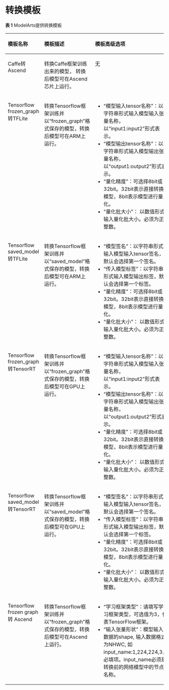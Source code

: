 # 转换模板<a name="modelarts_23_0110"></a>

**表 1**  ModelArts提供转换模板

<a name="table12164331105120"></a>
<table><thead align="left"><tr id="row1716593145113"><th class="cellrowborder" valign="top" width="19.82198219821982%" id="mcps1.2.4.1.1"><p id="p14165931145110"><a name="p14165931145110"></a><a name="p14165931145110"></a>模板名称</p>
</th>
<th class="cellrowborder" valign="top" width="28.522852285228524%" id="mcps1.2.4.1.2"><p id="p81651131185113"><a name="p81651131185113"></a><a name="p81651131185113"></a>模板描述</p>
</th>
<th class="cellrowborder" valign="top" width="51.65516551655165%" id="mcps1.2.4.1.3"><p id="p21652319515"><a name="p21652319515"></a><a name="p21652319515"></a>模板高级选项</p>
</th>
</tr>
</thead>
<tbody><tr id="row20165131145116"><td class="cellrowborder" valign="top" width="19.82198219821982%" headers="mcps1.2.4.1.1 "><p id="p141651931115116"><a name="p141651931115116"></a><a name="p141651931115116"></a>Caffe转Ascend</p>
</td>
<td class="cellrowborder" valign="top" width="28.522852285228524%" headers="mcps1.2.4.1.2 "><p id="p12165331115115"><a name="p12165331115115"></a><a name="p12165331115115"></a>转换Caffe框架训练出来的模型， 转换后模型可在Ascend芯片上运行。</p>
</td>
<td class="cellrowborder" valign="top" width="51.65516551655165%" headers="mcps1.2.4.1.3 "><p id="p1165831115112"><a name="p1165831115112"></a><a name="p1165831115112"></a>无</p>
</td>
</tr>
<tr id="row316533110513"><td class="cellrowborder" valign="top" width="19.82198219821982%" headers="mcps1.2.4.1.1 "><p id="p12165103118514"><a name="p12165103118514"></a><a name="p12165103118514"></a>Tensorflow frozen_graph转TFLite</p>
</td>
<td class="cellrowborder" valign="top" width="28.522852285228524%" headers="mcps1.2.4.1.2 "><p id="p13165531195116"><a name="p13165531195116"></a><a name="p13165531195116"></a>转换Tensorflow框架训练并以<span class="filepath" id="filepath134441217293"><a name="filepath134441217293"></a><a name="filepath134441217293"></a>“frozen_graph”</span>格式保存的模型，转换后模型可在ARM上运行。</p>
</td>
<td class="cellrowborder" valign="top" width="51.65516551655165%" headers="mcps1.2.4.1.3 "><a name="ul8444155918279"></a><a name="ul8444155918279"></a><ul id="ul8444155918279"><li><span class="parmname" id="parmname557103410238"><a name="parmname557103410238"></a><a name="parmname557103410238"></a>“模型输入tensor名称”</span>：以字符串形式输入模型输入张量名称，以<span class="parmname" id="parmname174924311362"><a name="parmname174924311362"></a><a name="parmname174924311362"></a>“input1:input2”</span>形式表示。</li><li><span class="parmname" id="parmname20627637112318"><a name="parmname20627637112318"></a><a name="parmname20627637112318"></a>“模型输出tensor名称”</span>：以字符串形式输入模型输出张量名称，以<span class="parmname" id="parmname980511211369"><a name="parmname980511211369"></a><a name="parmname980511211369"></a>“output1:output2”</span>形式表示。</li><li><span class="parmname" id="parmname1860540142317"><a name="parmname1860540142317"></a><a name="parmname1860540142317"></a>“量化精度”</span>：可选择8bit或32bit。32bit表示直接转换模型，8bit表示模型进行量化。</li><li><span class="parmname" id="parmname173121844102319"><a name="parmname173121844102319"></a><a name="parmname173121844102319"></a>“量化批大小”</span>： 以数值形式输入量化批大小。必须为正整数。</li></ul>
</td>
</tr>
<tr id="row1416612311514"><td class="cellrowborder" valign="top" width="19.82198219821982%" headers="mcps1.2.4.1.1 "><p id="p6166231115119"><a name="p6166231115119"></a><a name="p6166231115119"></a>Tensorflow saved_model转TFLite</p>
</td>
<td class="cellrowborder" valign="top" width="28.522852285228524%" headers="mcps1.2.4.1.2 "><p id="p1216623114513"><a name="p1216623114513"></a><a name="p1216623114513"></a>转换Tensorflow框架训练并以<span class="filepath" id="filepath521031710294"><a name="filepath521031710294"></a><a name="filepath521031710294"></a>“saved_model”</span>格式保存的模型，转换后模型可在ARM上运行。</p>
</td>
<td class="cellrowborder" valign="top" width="51.65516551655165%" headers="mcps1.2.4.1.3 "><a name="ul393717465368"></a><a name="ul393717465368"></a><ul id="ul393717465368"><li><span class="parmname" id="parmname105462530236"><a name="parmname105462530236"></a><a name="parmname105462530236"></a>“模型签名”</span>：以字符串形式输入模型输入tensor签名，默认会选择第一个签名。</li><li><span class="parmname" id="parmname1941115611236"><a name="parmname1941115611236"></a><a name="parmname1941115611236"></a>“传入模型标签”</span>：以字符串形式输入模型输出标签，默认会选择第一个标签。</li><li><span class="parmname" id="parmname2691583233"><a name="parmname2691583233"></a><a name="parmname2691583233"></a>“量化精度”</span>：可选择8bit或32bit。32bit表示直接转换模型，8bit表示模型进行量化。</li><li><span class="parmname" id="parmname147200022415"><a name="parmname147200022415"></a><a name="parmname147200022415"></a>“量化批大小”</span>： 以数值形式输入量化批大小。必须为正整数。</li></ul>
</td>
</tr>
<tr id="row668321393119"><td class="cellrowborder" valign="top" width="19.82198219821982%" headers="mcps1.2.4.1.1 "><p id="p186831413163113"><a name="p186831413163113"></a><a name="p186831413163113"></a>Tensorflow frozen_graph转TensorRT</p>
</td>
<td class="cellrowborder" valign="top" width="28.522852285228524%" headers="mcps1.2.4.1.2 "><p id="p11683191313315"><a name="p11683191313315"></a><a name="p11683191313315"></a>转换Tensorflow框架训练并以<span class="filepath" id="filepath1872972017295"><a name="filepath1872972017295"></a><a name="filepath1872972017295"></a>“frozen_graph”</span>格式保存的模型，转换后模型可在GPU上运行。</p>
</td>
<td class="cellrowborder" valign="top" width="51.65516551655165%" headers="mcps1.2.4.1.3 "><a name="ul11612162211375"></a><a name="ul11612162211375"></a><ul id="ul11612162211375"><li><span class="parmname" id="parmname127631133241"><a name="parmname127631133241"></a><a name="parmname127631133241"></a>“模型输入tensor名称”</span>：以字符串形式输入模型输入张量名称，以<span class="parmname" id="parmname1325712148377"><a name="parmname1325712148377"></a><a name="parmname1325712148377"></a>“input1:input2”</span>形式表示。</li><li><span class="parmname" id="parmname16992125112411"><a name="parmname16992125112411"></a><a name="parmname16992125112411"></a>“模型输出tensor名称”</span>：以字符串形式输入模型输出张量名称，以<span class="parmname" id="parmname5607171773717"><a name="parmname5607171773717"></a><a name="parmname5607171773717"></a>“output1:output2”</span>形式表示。</li><li><span class="parmname" id="parmname2154139152415"><a name="parmname2154139152415"></a><a name="parmname2154139152415"></a>“量化精度”</span>：可选择8bit或32bit。32bit表示直接转换模型，8bit表示模型进行量化。</li><li><span class="parmname" id="parmname65841810122411"><a name="parmname65841810122411"></a><a name="parmname65841810122411"></a>“量化批大小”</span>： 以数值形式输入量化批大小。必须为正整数。</li></ul>
</td>
</tr>
<tr id="row135041118143118"><td class="cellrowborder" valign="top" width="19.82198219821982%" headers="mcps1.2.4.1.1 "><p id="p20254340113115"><a name="p20254340113115"></a><a name="p20254340113115"></a>Tensorflow saved_model转TensorRT</p>
</td>
<td class="cellrowborder" valign="top" width="28.522852285228524%" headers="mcps1.2.4.1.2 "><p id="p250521853120"><a name="p250521853120"></a><a name="p250521853120"></a>转换Tensorflow框架训练并以<span class="filepath" id="filepath2848122315297"><a name="filepath2848122315297"></a><a name="filepath2848122315297"></a>“saved_model”</span>格式保存的模型，转换后模型可在GPU上运行。</p>
</td>
<td class="cellrowborder" valign="top" width="51.65516551655165%" headers="mcps1.2.4.1.3 "><a name="ul11573743133711"></a><a name="ul11573743133711"></a><ul id="ul11573743133711"><li><span class="parmname" id="parmname151212154246"><a name="parmname151212154246"></a><a name="parmname151212154246"></a>“模型签名”</span>：以字符串形式输入模型输入tensor签名，默认会选择第一个签名。</li><li><span class="parmname" id="parmname5340102019245"><a name="parmname5340102019245"></a><a name="parmname5340102019245"></a>“传入模型标签”</span>：以字符串形式输入模型输出标签，默认会选择第一个标签。</li><li><span class="parmname" id="parmname14929422192419"><a name="parmname14929422192419"></a><a name="parmname14929422192419"></a>“量化精度”</span>：可选择8bit或32bit。32bit表示直接转换模型，8bit表示模型进行量化。</li><li><span class="parmname" id="parmname1765152542415"><a name="parmname1765152542415"></a><a name="parmname1765152542415"></a>“量化批大小”</span>： 以数值形式输入量化批大小。必须为正整数。</li></ul>
</td>
</tr>
<tr id="row1765013819811"><td class="cellrowborder" valign="top" width="19.82198219821982%" headers="mcps1.2.4.1.1 "><p id="p1165012813819"><a name="p1165012813819"></a><a name="p1165012813819"></a>Tensorflow frozen graph 转 Ascend</p>
</td>
<td class="cellrowborder" valign="top" width="28.522852285228524%" headers="mcps1.2.4.1.2 "><p id="p126501889820"><a name="p126501889820"></a><a name="p126501889820"></a>转换Tensorflow框架训练并以<span class="filepath" id="filepath159043912114"><a name="filepath159043912114"></a><a name="filepath159043912114"></a>“frozen_graph”</span>格式保存的模型，转换后模型可在Ascend上运行。</p>
</td>
<td class="cellrowborder" valign="top" width="51.65516551655165%" headers="mcps1.2.4.1.3 "><a name="ul16342203125"></a><a name="ul16342203125"></a><ul id="ul16342203125"><li><span class="parmname" id="parmname1563562051210"><a name="parmname1563562051210"></a><a name="parmname1563562051210"></a>“学习框架类型”</span>：请填写学习框架类型，可选值为3，代表TensorFlow框架。</li><li><span class="parmname" id="parmname10635152081210"><a name="parmname10635152081210"></a><a name="parmname10635152081210"></a>“输入张量形状”</span>：模型输入数据的shape, 输入数据格式为NHWC, 如input_name:1,224,224,3，必填项。input_name必须是转换前的网络模型中的节点名称。</li></ul>
</td>
</tr>
</tbody>
</table>

